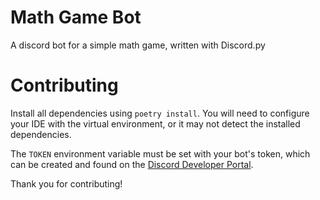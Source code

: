 # Math Game Bot
A discord bot for a simple math game, written with Discord.py

# Contributing

Install all dependencies using `poetry install`. You will need to configure your IDE with the virtual environment, or it may not detect the installed dependencies.

The `TOKEN` environment variable must be set with your bot's token, which can be created and found on the [Discord Developer Portal](https://discord.com/developers/).

Thank you for contributing!
